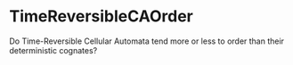 # TimeReversibleCAOrder
Do Time-Reversible Cellular Automata tend more or less to order than their deterministic cognates?
